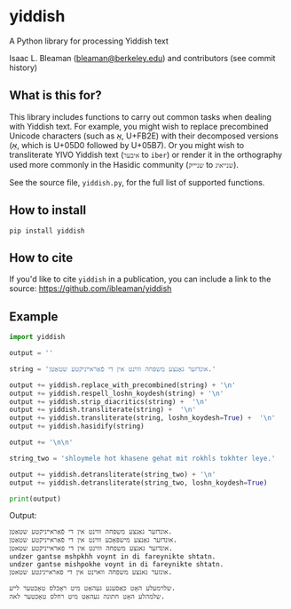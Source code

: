# yiddish

A Python library for processing Yiddish text

Isaac L. Bleaman (<bleaman@berkeley.edu>) and contributors (see commit history)

## What is this for?

This library includes functions to carry out common tasks when dealing with Yiddish text. For example, you might wish to replace precombined Unicode characters (such as אַ, U+FB2E) with their decomposed versions (אַ, which is U+05D0 followed by U+05B7). Or you might wish to transliterate YIVO Yiddish text
(`איבער` to `iber`) or render it in the orthography used more commonly in the 
Hasidic community (`שנײיִק` to `שנייאיג`).

See the source file, `yiddish.py`, for the full list of supported functions.

## How to install

    pip install yiddish
    
## How to cite

If you'd like to cite `yiddish` in a publication, you can include a link to the source:
    https://github.com/ibleaman/yiddish
    
## Example

```python
import yiddish

output = ''

string = 'אונדזער גאַנצע משפּחה װױנט אין די פֿאַראײניקטע שטאַטן.'

output += yiddish.replace_with_precombined(string) + '\n'
output += yiddish.respell_loshn_koydesh(string) + '\n'
output += yiddish.strip_diacritics(string) +  '\n'
output += yiddish.transliterate(string) +  '\n'
output += yiddish.transliterate(string, loshn_koydesh=True) +  '\n'
output += yiddish.hasidify(string)

output += '\n\n'

string_two = 'shloymele hot khasene gehat mit rokhls tokhter leye.'

output += yiddish.detransliterate(string_two) + '\n'
output += yiddish.detransliterate(string_two, loshn_koydesh=True)

print(output)

```

Output:

```
אונדזער גאַנצע משפּחה װױנט אין די פֿאַראײניקטע שטאַטן.
אונדזער גאַנצע מישפּאָכע װױנט אין די פֿאַראײניקטע שטאַטן.
אונדזער גאנצע משפחה וווינט אין די פאראייניקטע שטאטן.
undzer gantse mshpkhh voynt in di fareynikte shtatn.
undzer gantse mishpokhe voynt in di fareynikte shtatn.
אונזער גאנצע משפחה וואוינט אין די פאראייניגטע שטאטן.

שלױמעלע האָט כאַסענע געהאַט מיט ראָכלס טאָכטער לײע.
שלמהלע האָט חתונה געהאַט מיט רחלס טאָכטער לאה.
```